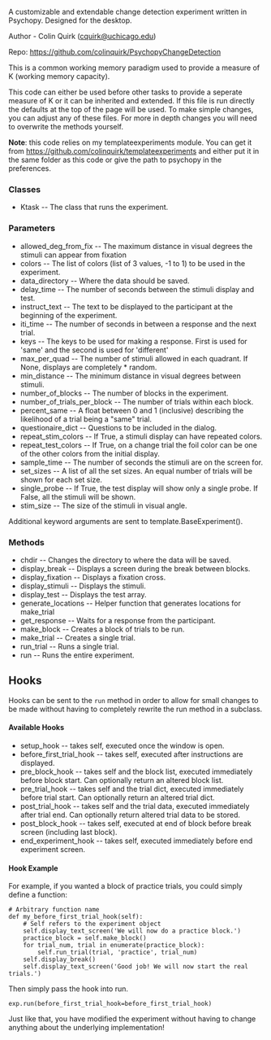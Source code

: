 A customizable and extendable change detection experiment written in Psychopy. Designed for the desktop.

Author - Colin Quirk (cquirk@uchicago.edu)

Repo: https://github.com/colinquirk/PsychopyChangeDetection

This is a common working memory paradigm used to provide a measure of K (working memory capacity).

This code can either be used before other tasks to provide a seperate measure of K or it can be inherited and extended. If this file is run directly the defaults at the top of the page will be used. To make simple changes, you can adjust any of these files. For more in depth changes you will need to overwrite the methods yourself.

**Note**: this code relies on my templateexperiments module. You can get it from
https://github.com/colinquirk/templateexperiments and either put it in the same folder as this
code or give the path to psychopy in the preferences.



### Classes
* Ktask -- The class that runs the experiment.
    

### Parameters
* allowed_deg_from_fix -- The maximum distance in visual degrees the stimuli can appear from fixation
* colors -- The list of colors (list of 3 values, -1 to 1) to be used in the experiment.
* data_directory -- Where the data should be saved.
* delay_time -- The number of seconds between the stimuli display and test.
* instruct_text -- The text to be displayed to the participant at the beginning of the experiment.
* iti_time -- The number of seconds in between a response and the next trial.
* keys -- The keys to be used for making a response. First is used for 'same' and the second is used for 'different'
* max_per_quad -- The number of stimuli allowed in each quadrant. If None, displays are completely * random.
* min_distance -- The minimum distance in visual degrees between stimuli.
* number_of_blocks -- The number of blocks in the experiment.
* number_of_trials_per_block -- The number of trials within each block.
* percent_same -- A float between 0 and 1 (inclusive) describing the likelihood of a trial being a "same" trial.
* questionaire_dict -- Questions to be included in the dialog.
* repeat_stim_colors -- If True, a stimuli display can have repeated colors.
* repeat_test_colors -- If True, on a change trial the foil color can be one of the other colors from the initial display.
* sample_time -- The number of seconds the stimuli are on the screen for.
* set_sizes -- A list of all the set sizes. An equal number of trials will be shown for each set size.
* single_probe -- If True, the test display will show only a single probe. If False, all the stimuli will be shown.
* stim_size -- The size of the stimuli in visual angle.

Additional keyword arguments are sent to template.BaseExperiment().

### Methods
* chdir -- Changes the directory to where the data will be saved.
* display_break -- Displays a screen during the break between blocks.
* display_fixation -- Displays a fixation cross.
* display_stimuli -- Displays the stimuli.
* display_test -- Displays the test array.
* generate_locations -- Helper function that generates locations for make_trial
* get_response -- Waits for a response from the participant.
* make_block -- Creates a block of trials to be run.
* make_trial -- Creates a single trial.
* run_trial -- Runs a single trial.
* run -- Runs the entire experiment.

## Hooks

Hooks can be sent to the `run` method in order to allow for small changes to be made without having to completely rewrite the run method in a subclass.

#### Available Hooks

- setup_hook -- takes self, executed once the window is open.
- before_first_trial_hook -- takes self, executed after instructions are displayed.
- pre_block_hook -- takes self and the block list, executed immediately before block start.
    Can optionally return an altered block list.
- pre_trial_hook -- takes self and the trial dict, executed immediately before trial start.
    Can optionally return an altered trial dict.
- post_trial_hook -- takes self and the trial data, executed immediately after trial end.
    Can optionally return altered trial data to be stored.
- post_block_hook -- takes self, executed at end of block before break screen (including
    last block).
- end_experiment_hook -- takes self, executed immediately before end experiment screen.

#### Hook Example

For example, if you wanted a block of practice trials, you could simply define a function:

```
# Arbitrary function name
def my_before_first_trial_hook(self):
    # Self refers to the experiment object
    self.display_text_screen('We will now do a practice block.')
    practice_block = self.make_block()
    for trial_num, trial in enumerate(practice_block):
        self.run_trial(trial, 'practice', trial_num)
    self.display_break()
    self.display_text_screen('Good job! We will now start the real trials.')
```

Then simply pass the hook into run.

```
exp.run(before_first_trial_hook=before_first_trial_hook)
```

Just like that, you have modified the experiment without having to change anything about the underlying implementation!
